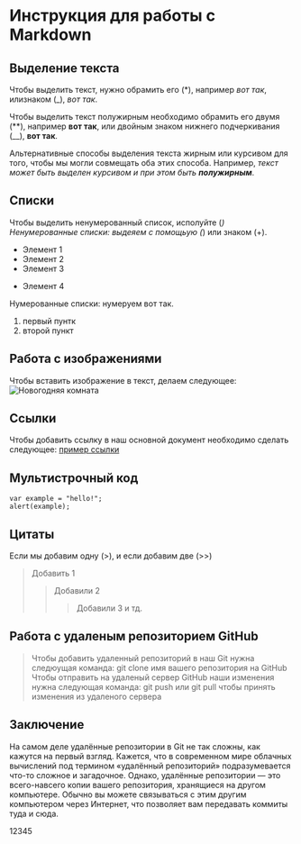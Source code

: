 # Инструкция для работы с Markdown

## Выделение текста

Чтобы выделить текст, нужно обрамить его (*), например *вот так*, илизнаком (_), _вот так_.

Чтобы выделить текст полужирным необходимо обрамить его двумя (**), например **вот так**, или двойным знаком нижнего подчеркивания (__), __вот так__.

Альтернативные способы выделения текста жирным или курсивом для того, чтобы мы могли совмещать оба этих способа. Например, _текст может быть выделен курсивом и при этом быть **полужирным**_.

## Списки

Чтобы выделить ненумерованный список, исполуйте (*)
Ненумерованные списки: выдеяем с помощьую (*) или знаком (+).
* Элемент 1
* Элемент 2
* Элемент 3
+ Элемент 4

Нумерованные списки: нумеруем вот так.
1. первый пунтк
2. второй пункт

## Работа с изображениями

Чтобы вставить изображение в текст, делаем следующее:
![Новогодняя комната](cambg_3.jpg)

## Ссылки

Чтобы добавить ссылку в наш основной документ необходимо сделать следующее:
[пример ссылки](http.example.com "Всплывающая посказка")

## Мультистрочный код

```
var example = "hello!";
alert(example);
```

## Цитаты

Если мы добавим одну (>), и если добавим две (>>)
> Добавить 1
>> Добавили 2
>>> Добавили 3 и тд.

## Работа с удаленым репозиторием GitHub

>Чтобы добавить удаленный репозиторий в наш Git нужна следюущая команда: git clone имя вашего репозитория на GitHub
>Чтобы отправить на удаленый сервер GitHub наши изменения нужна следующая команда: git push или git pull чтобы принять изменения из удаленого сервера

## Заключение

На самом деле удалённые репозитории в Git не так сложны, как кажутся на первый взгляд. Кажется, что в современном мире облачных вычислений под термином «удалённый репозиторий» подразумевается что-то сложное и загадочное. Однако, удалённые репозитории — это всего-навсего копии вашего репозитория, хранящиеся на другом компьютере. Обычно вы можете связываться с этим другим компьютером через Интернет, что позволяет вам передавать коммиты туда и сюда.

12345